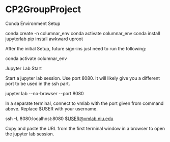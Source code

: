 # CP2GroupProject
Conda Environment Setup

conda create -n columnar_env
conda activate columnar_env
conda install jupyterlab
pip install awkward uproot

After the initial Setup, future sign-ins just need to run the following:

conda activate columnar_env

Jupyter Lab Start

Start a jupyter lab session. Use port 8080. It will likely give you a different port to be used in the ssh part.

jupyter lab --no-browser --port 8080

In a separate terminal, connect to vmlab with the port given from command above. Replace $USER with your username.

ssh -L 8080:localhost:8080 $USER@vmlab.niu.edu

Copy and paste the URL from the first terminal window in a browser to open the jupyter lab session.
